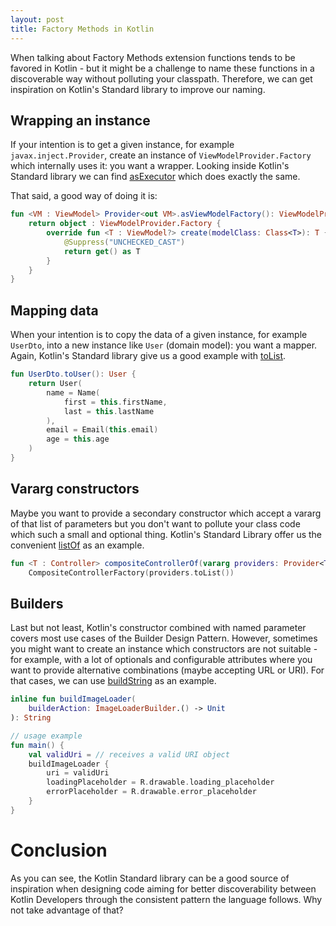 ```yaml
---
layout: post
title: Factory Methods in Kotlin
---
```


When talking about Factory Methods extension functions tends to be favored in Kotlin - but it might be a challenge to name these functions in a discoverable way without polluting your classpath. Therefore, we can get inspiration on Kotlin's Standard library to improve our naming.

## Wrapping an instance

If your intention is to get a given instance, for example `javax.inject.Provider`, create an instance of `ViewModelProvider.Factory` which internally uses it: you want a wrapper. Looking inside Kotlin's Standard library we can find [asExecutor](https://kotlin.github.io/kotlinx.coroutines/kotlinx-coroutines-core/kotlinx.coroutines/as-executor.html) which does exactly the same.

That said, a good way of doing it is:
```kotlin
fun <VM : ViewModel> Provider<out VM>.asViewModelFactory(): ViewModelProvider.Factory {
    return object : ViewModelProvider.Factory {
        override fun <T : ViewModel?> create(modelClass: Class<T>): T {
            @Suppress("UNCHECKED_CAST")
            return get() as T
        }
    }
}
```

## Mapping data

When your intention is to copy the data of a given instance, for example `UserDto`, into a new instance like `User` (domain model): you want a mapper. Again, Kotlin's Standard library give us a good example with [toList](https://kotlinlang.org/api/latest/jvm/stdlib/kotlin.collections/to-list.html?_ga=2.130355144.672183661.1577982073-802284527.1577800392).

```kotlin
fun UserDto.toUser(): User {
    return User(
        name = Name(
            first = this.firstName,
            last = this.lastName
        ),
        email = Email(this.email)
        age = this.age
    )
}
```

## Vararg constructors

Maybe you want to provide a secondary constructor which accept a vararg of that list of parameters but you don't want to pollute your class code which such a small and optional thing. Kotlin's Standard Library offer us the convenient [listOf](https://kotlinlang.org/api/latest/jvm/stdlib/kotlin.collections/list-of.html?_ga=2.139095028.672183661.1577982073-802284527.1577800392) as an example.

```kotlin
fun <T : Controller> compositeControllerOf(vararg providers: Provider<T>) = 
    CompositeControllerFactory(providers.toList())
```

## Builders

Last but not least, Kotlin's constructor combined with named parameter covers most use cases of the Builder Design Pattern. However, sometimes you might want to create an instance which constructors are not suitable - for example, with a lot of optionals and configurable attributes where you want to provide alternative combinations (maybe accepting URL or URI). For that cases, we can use [buildString](https://kotlinlang.org/api/latest/jvm/stdlib/kotlin.text/build-string.html) as an example.

```kotlin
inline fun buildImageLoader(
    builderAction: ImageLoaderBuilder.() -> Unit
): String

// usage example
fun main() {
    val validUri = // receives a valid URI object
    buildImageLoader {
        uri = validUri
        loadingPlaceholder = R.drawable.loading_placeholder
        errorPlaceholder = R.drawable.error_placeholder
    }
}
```

# Conclusion

As you can see, the Kotlin Standard library can be a good source of inspiration when designing code aiming for better discoverability between Kotlin Developers through the consistent pattern the language follows. Why not take advantage of that?
